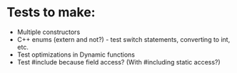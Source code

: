 # Tests to make:
* Multiple constructors
* C++ enums (extern and not?) - test switch statements, converting to int, etc.
* Test optimizations in Dynamic functions
* Test #include because field access? (With #including static access?)
